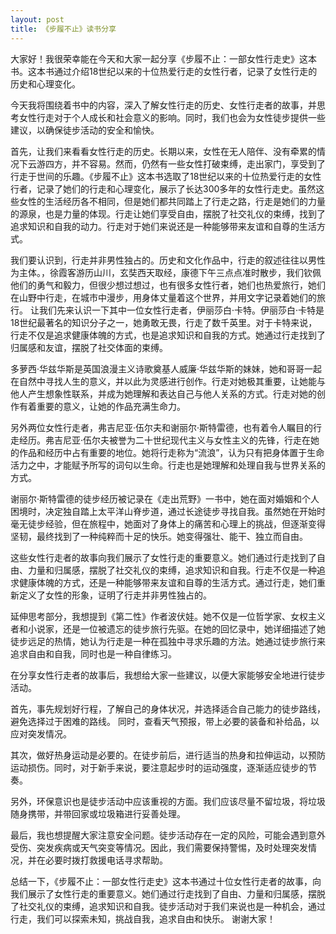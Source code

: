```yaml
---
layout: post
title: 《步履不止》读书分享
---
```


大家好！我很荣幸能在今天和大家一起分享《步履不止：一部女性行走史》这本书。这本书通过介绍18世纪以来的十位热爱行走的女性行者，记录了女性行走的历史和心理变化。

今天我将围绕着书中的内容，深入了解女性行走的历史、女性行走者的故事，并思考女性行走对于个人成长和社会意义的影响。同时，我们也会为女性徒步提供一些建议，以确保徒步活动的安全和愉快。

首先，让我们来看看女性行走的历史。长期以来，女性在无人陪伴、没有牵累的情况下云游四方，并不容易。然而，仍然有一些女性打破束缚，走出家门，享受到了行走于世间的乐趣。《步履不止》这本书选取了18世纪以来的十位热爱行走的女性行者，记录了她们的行走和心理变化，展示了长达300多年的女性行走史。虽然这些女性的生活经历各不相同，但是她们都共同踏上了行走之路，行走是她们的力量的源泉，也是力量的体现。行走让她们享受自由，摆脱了社交礼仪的束缚，找到了追求知识和自我的动力。行走对于她们来说还是一种能够带来友谊和自尊的生活方式。

我们要认识到，行走并非男性独占的。历史和文化作品中，行走的叙述往往以男性为主体。，徐霞客游历山川，玄奘西天取经，康德下午三点点准时散步，我们钦佩他们的勇气和毅力，但很少想过想过，也有很多女性行者，她们也热爱旅行，她们在山野中行走，在城市中漫步，用身体丈量着这个世界，并用文字记录着她们的旅行。
让我们先来认识一下其中一位女性行走者，伊丽莎白·卡特。伊丽莎白·卡特是18世纪最著名的知识分子之一，她勇敢无畏，行走了数千英里。对于卡特来说，行走不仅是追求健康体魄的方式，也是追求知识和自我的方式。她通过行走找到了归属感和友谊，摆脱了社交体面的束缚。

多萝西·华兹华斯是英国浪漫主义诗歌奠基人威廉·华兹华斯的妹妹，她和哥哥一起在自然中寻找人生的意义，并以此为灵感进行创作。行走对她极其重要，让她能与他人产生想象性联系，并成为她理解和表达自己与他人关系的方式。行走对她的创作有着重要的意义，让她的作品充满生命力。

另外两位女性行走者，弗吉尼亚·伍尔夫和谢丽尔·斯特雷德，也有着令人瞩目的行走经历。弗吉尼亚·伍尔夫被誉为二十世纪现代主义与女性主义的先锋，行走在她的作品和经历中占有重要的地位。她将行走称为“流浪”，认为只有把身体置于生命活力之中，才能赋予所写的词句以生命。行走也是她理解和处理自我与世界关系的方式。

谢丽尔·斯特雷德的徒步经历被记录在《走出荒野》一书中，她在面对婚姻和个人困境时，决定独自踏上太平洋山脊步道，通过长途徒步寻找自我。虽然她在开始时毫无徒步经验，但在旅程中，她面对了身体上的痛苦和心理上的挑战，但逐渐变得坚韧，最终找到了一种纯粹而十足的快乐。她变得强壮、能干、独立而自由。

这些女性行走者的故事向我们展示了女性行走的重要意义。她们通过行走找到了自由、力量和归属感，摆脱了社交礼仪的束缚，追求知识和自我。行走不仅是一种追求健康体魄的方式，还是一种能够带来友谊和自尊的生活方式。通过行走，她们重新定义了女性的形象，证明了行走并非男性独占的。

延伸思考部分，我想提到《第二性》作者波伏娃。她不仅是一位哲学家、女权主义者和小说家，还是一位被遗忘的徒步旅行先驱。在她的回忆录中，她详细描述了她徒步远足的热情，她认为行走是一种在孤独中寻求乐趣的方法。她通过徒步旅行来追求自由和自我，同时也是一种自律练习。

在分享女性行走者的故事后，我想给大家一些建议，以便大家能够安全地进行徒步活动。

首先，事先规划好行程，了解自己的身体状况，并选择适合自己能力的徒步路线，避免选择过于困难的路线。
同时，查看天气预报，带上必要的装备和补给品，以应对突发情况。

其次，做好热身运动是必要的。在徒步前后，进行适当的热身和拉伸运动，以预防运动损伤。同时，对于新手来说，要注意起步时的运动强度，逐渐适应徒步的节奏。

另外，环保意识也是徒步活动中应该重视的方面。我们应该尽量不留垃圾，将垃圾随身携带，并带回家或垃圾箱进行妥善处理。

最后，我也想提醒大家注意安全问题。徒步活动存在一定的风险，可能会遇到意外受伤、突发疾病或天气突变等情况。因此，我们需要保持警惕，及时处理突发情况，并在必要时拨打救援电话寻求帮助。

总结一下，《步履不止：一部女性行走史》这本书通过十位女性行走者的故事，向我们展示了女性行走的重要意义。她们通过行走找到了自由、力量和归属感，摆脱了社交礼仪的束缚，追求知识和自我。徒步活动对于我们来说也是一种机会，通过行走，我们可以探索未知，挑战自我，追求自由和快乐。
谢谢大家！

